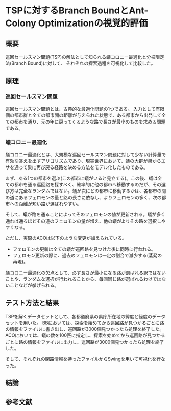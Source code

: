 # TSPに対するBranch BoundとAnt-Colony Optimizationの視覚的評価

## 概要

巡回セールスマン問題(TSP)の解法として知られる蟻コロニー最適化と分枝限定法(Branch Bound)に対して、
それぞれの探索過程を可視化して比較した。

## 原理

### 巡回セールスマン問題

巡回セールスマン問題とは、古典的な最適化問題の1つである。
入力として有限個の都市群と全ての都市間の距離が与えられた状態で、ある都市から出発して全ての都市を通り、元の年に戻ってくるような路で長さが最小のものを求める問題である。

### 蟻コロニー最適化

蟻コロニー最適化とは、大規模な巡回セールスマン問題に対して少ない計算量で有効な答えを出すアリゴリズムであり、現実世界において、蟻の大群が巣からエサを通って巣に再び戻る経路を決める方法をモデル化したものである。

まず、ある1つの都市を選ぶ(この都市に蟻がいると見立てる)。この後、蟻は全ての都市を通る巡回路を探すべく、確率的に他の都市へ移動するのだが、その選び方は完全なランダムではない。蟻が次にどの都市に移動するかは、各都市の間の道にあるフェロモンの量と路の長さに依存し、よりフェロモンの多く、次の都市への距離が短い路が選ばれやすい。

そして、蟻が路を通ることによってそのフェロモンの値が更新される。蟻が多く通れば通るほどその道のフェロモンの量が増え、他の蟻がよりその路を選択しやすくなる。

ただし、実際のACOは以下のような変更が加えられている。
- フェロモンの更新は全ての蟻が巡回路を見つけた後に同時に行われる。
- フェロモン更新の際に、過去のフェロモンは一定の割合で減少する(蒸発の再現)。

蟻コロニー最適化の欠点として、必ず長さが最小になる路が選ばれる訳ではないことや、ランダムな選択が行われることから、毎回同じ路が選ばれるわけではないことなどが挙げられる。

## テスト方法と結果

TSPを解くデータセットとして、各都道府県の県庁所在地の緯度と経度のデータセットを用いた。
BBにおいては、探索を始めてから巡回路が見つかるごとに路の情報をファイルに書き出し、巡回路が3000個見つかったら処理を終了した。
ACOにおいては、蟻の数を100匹に指定し、探索を始めてから巡回路が見つかるごとに路の情報をファイルに出力し、巡回路が3000個見つかったら処理を終了した。

そして、それぞれの閉路情報を持ったファイルからSwingを用いて可視化を行なった。

## 結論


## 参考文献

